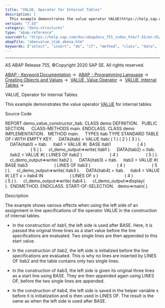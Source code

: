 ```yaml
---
title: "VALUE, Operator for Internal Tables"
description: |
  This example demonstrates the value operator VALUE(https://help.sap.com/doc/abapdocu_755_index_htm/7.55/en-US/abenvalue_constructor_params_itab.htm) for internal tables. Source Code REPORT demo_value_constructor_itab. CLASS demo DEFINITION. PUBLIC SECTION. CLASS-METHODS main. ENDCLASS. CLASS de
version: "7.55"
category: "data-structures"
type: "abap-reference"
sourceUrl: "https://help.sap.com/doc/abapdocu_755_index_htm/7.55/en-US/abenvalue_itab_abexa.htm"
abapFile: "abenvalue_itab_abexa.htm"
keywords: ["select", "insert", "do", "if", "method", "class", "data", "types", "internal-table", "abenvalue", "itab", "abexa"]
---
```


* * *

AS ABAP Release 755, ©Copyright 2020 SAP SE. All rights reserved.

[ABAP - Keyword Documentation](https://help.sap.com/doc/abapdocu_755_index_htm/7.55/en-US/abenabap.htm) →  [ABAP - Programming Language](https://help.sap.com/doc/abapdocu_755_index_htm/7.55/en-US/abenabap_reference.htm) →  [Creating Objects and Values](https://help.sap.com/doc/abapdocu_755_index_htm/7.55/en-US/abencreate_objects.htm) →  [VALUE, Value Operator](https://help.sap.com/doc/abapdocu_755_index_htm/7.55/en-US/abenconstructor_expression_value.htm) →  [VALUE, Internal Tables](https://help.sap.com/doc/abapdocu_755_index_htm/7.55/en-US/abenvalue_constructor_params_itab.htm) → 

VALUE, Operator for Internal Tables

This example demonstrates the value operator [VALUE](https://help.sap.com/doc/abapdocu_755_index_htm/7.55/en-US/abenvalue_constructor_params_itab.htm) for internal tables.

Source Code

REPORT demo\_value\_constructor\_itab.
CLASS demo DEFINITION.
  PUBLIC SECTION.
    CLASS-METHODS main.
ENDCLASS.
CLASS demo IMPLEMENTATION.
  METHOD main.
    TYPES itab TYPE STANDARD TABLE OF i WITH EMPTY KEY.
    DATA(itab) = VALUE itab( ( 1 ) ( 2 ) ( 3 ) ).
    DATA(itab1) = itab.
    itab1 = VALUE #(  BASE itab1
                     ( 4 )
                     ( 5 ) ).
    cl\_demo\_output=>write( itab1 ).
    DATA(itab2) = itab.
    itab2 = VALUE #( ( LINES OF itab2 )
                      ( 4 )
                      ( 5 ) ).
    cl\_demo\_output=>write( itab2 ).
    DATA(itab3) = itab.
    itab3 = VALUE #( BASE itab3
                     ( LINES OF itab3 )
                     ( 4 )
                     ( 5 ) ).
    cl\_demo\_output=>write( itab3 ).
    DATA(itab4) = itab.
    itab4 = VALUE #( LET x = itab4 IN
                     ( LINES OF x )
                     ( 4 )
                     ( 5 ) ).
    cl\_demo\_output=>write( itab4 ).
    cl\_demo\_output=>display( ).  ENDMETHOD.
ENDCLASS.
START-OF-SELECTION.
  demo=>main( ).

Description

The example shows various effects when using the left side of an assignment in line specifications of the operator VALUE in the construction of internal tables.

-   In the construction of itab1, the left side is used after BASE. Here, it is passed the original three lines as a start value before the line specifications are evaluated. Two single lines are then appended to this start value.

-   In the construction of itab2, the left side is initialized before the line specifications are evaluated. This is why no lines are inserted by LINES OF itab2 and the table contains only two single lines.

-   In the construction of itab3, the left side is given its original three lines as a start line using BASE. They are then appended again using LINES OF, before the two single lines are appended.

-   In the construction of itab4, the left side is saved in the helper variable x before it is initialization and is then used in LINES OF. The result is the same as when the left side is used after BASE.